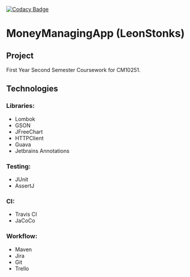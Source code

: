[![Codacy Badge](https://api.codacy.com/project/badge/Grade/15784c22bc9a4f308fea12f0609addb6)](https://app.codacy.com/manual/OllieJonas/MoneyManagingApp?utm_source=github.com&utm_medium=referral&utm_content=OllieJonas/MoneyManagingApp&utm_campaign=Badge_Grade_Dashboard)



# MoneyManagingApp (LeonStonks)


## Project

First Year Second Semester Coursework for CM10251.

## Technologies
### Libraries:
  - Lombok
  - GSON
  - JFreeChart
  - HTTPClient
  - Guava
  - Jetbrains Annotations
  
### Testing:
  - JUnit
  - AssertJ

### CI:
  - Travis CI
  - JaCoCo
 
  

### Workflow:
  - Maven
  - Jira
  - Git
  - Trello
